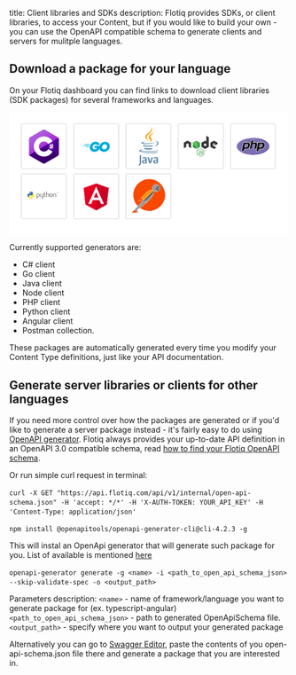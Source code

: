 title: Client libraries and SDKs
description: Flotiq provides SDKs, or client libraries, to access your Content, but if you would like to build your own - you can use the OpenAPI compatible schema to generate clients and servers for mulitple languages.

## Download a package for your language

On your Flotiq dashboard you can find links to download client libraries (SDK packages) for several frameworks and languages.

![Available frameworks and languages](images/frameworkslogos.png)

Currently supported generators are:

* C# client
* Go client
* Java client
* Node client
* PHP client
* Python client
* Angular client
* Postman collection.
 
These packages are automatically generated every time you modify your Content Type definitions, just like your API documentation.

## Generate server libraries or clients for other languages

If you need more control over how the packages are generated or if you'd like to generate a server package instead - it's fairly easy to do using [OpenAPI generator](https://openapi-generator.tech).
Flotiq always provides your up-to-date API definition in an OpenAPI 3.0 compatible schema, read [how to find your Flotiq OpenAPI schema](./open-api-schema/). 


Or run simple curl request in terminal:

`curl -X GET "https://api.flotiq.com/api/v1/internal/open-api-schema.json" -H 'accept: */*' -H 'X-AUTH-TOKEN: YOUR_API_KEY' -H 'Content-Type: application/json'`


`npm install @openapitools/openapi-generator-cli@cli-4.2.3 -g`

This will instal an OpenApi generator that will generate such package for you. List of available is mentioned [here](https://openapi-generator.tech/docs/generators)

`openapi-generator generate -g <name> -i <path_to_open_api_schema_json> --skip-validate-spec -o <output_path>`

Parameters description:
`<name>` - name of framework/language you want to generate package for (ex. typescript-angular)
`<path_to_open_api_schema_json>` - path to generated OpenApiSchema file.
`<output_path>` - specify where you want to output your generated package   

Alternatively you can go to [Swagger Editor](https://editor.swagger.io), paste the contents of you open-api-schema.json file there and generate a package that you are interested in.
